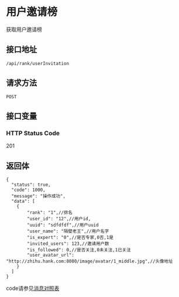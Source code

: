 # 用户邀请榜
获取用户邀请榜

## 接口地址

`/api/rank/userInvitation`

## 请求方法

```POST ```

## 接口变量



### HTTP Status Code

201

## 返回体

```json5
{
  "status": true,
  "code": 1000,
  "message": "操作成功",
  "data": [
    {
        "rank": "1",//排名
        "user_id": "12",//用户id,
        "uuid": "sdfdfdf",//用户uuid
        "user_name": "隔壁老王",//用户名字
        "is_expert": "0",//是否专家,0否,1是
        "invited_users": 123,//邀请用户数
        "is_followed": 0,//是否关注,0未关注,1已关注
        "user_avatar_url": "http://zhihu.hank.com:8080/image/avatar/1_middle.jpg",//头像地址
    }
  ]
}
``` 

code请参见[消息对照表](消息对照表.md)
